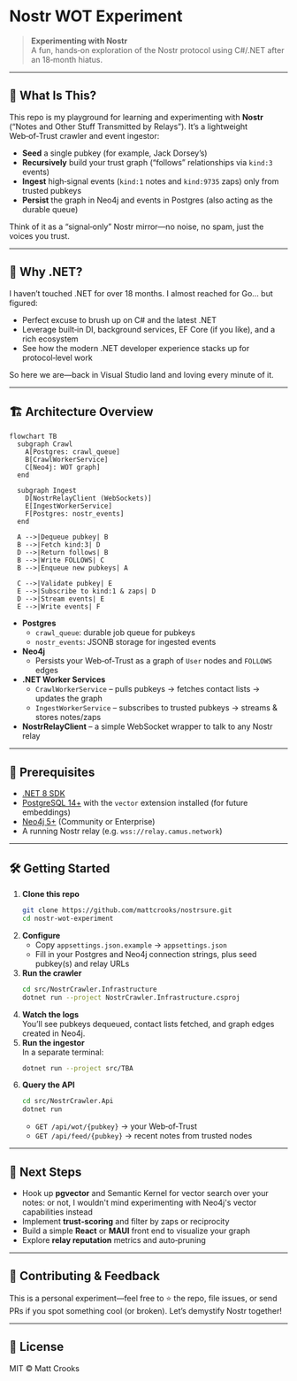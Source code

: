 # Nostr WOT Experiment

> **Experimenting with Nostr**  
> A fun, hands‑on exploration of the Nostr protocol using C#/.NET after an 18‑month hiatus.

---

## 🚀 What Is This?

This repo is my playground for learning and experimenting with **Nostr** (“Notes and Other Stuff Transmitted by Relays”). It’s a lightweight Web‑of‑Trust crawler and event ingestor:

- **Seed** a single pubkey (for example, Jack Dorsey’s)  
- **Recursively** build your trust graph (“follows” relationships via `kind:3` events)  
- **Ingest** high‑signal events (`kind:1` notes and `kind:9735` zaps) only from trusted pubkeys  
- **Persist** the graph in Neo4j and events in Postgres (also acting as the durable queue)  

Think of it as a “signal‑only” Nostr mirror—no noise, no spam, just the voices you trust.

---

## 🎯 Why .NET?

I haven’t touched .NET for over 18 months. I almost reached for Go… but figured:

- Perfect excuse to brush up on C# and the latest .NET  
- Leverage built‑in DI, background services, EF Core (if you like), and a rich ecosystem  
- See how the modern .NET developer experience stacks up for protocol‑level work  

So here we are—back in Visual Studio land and loving every minute of it.

---

## 🏗️ Architecture Overview

```mermaid
flowchart TB
  subgraph Crawl
    A[Postgres: crawl_queue]
    B[CrawlWorkerService]
    C[Neo4j: WOT graph]
  end

  subgraph Ingest
    D[NostrRelayClient (WebSockets)]
    E[IngestWorkerService]
    F[Postgres: nostr_events]
  end

  A -->|Dequeue pubkey| B
  B -->|Fetch kind:3| D
  D -->|Return follows| B
  B -->|Write FOLLOWS| C
  B -->|Enqueue new pubkeys| A

  C -->|Validate pubkey| E
  E -->|Subscribe to kind:1 & zaps| D
  D -->|Stream events| E
  E -->|Write events| F
```

- **Postgres**  
  - `crawl_queue`: durable job queue for pubkeys  
  - `nostr_events`: JSONB storage for ingested events  
- **Neo4j**  
  - Persists your Web‑of‑Trust as a graph of `User` nodes and `FOLLOWS` edges  
- **.NET Worker Services**  
  - `CrawlWorkerService` – pulls pubkeys → fetches contact lists → updates the graph  
  - `IngestWorkerService` – subscribes to trusted pubkeys → streams & stores notes/zaps  
- **NostrRelayClient** – a simple WebSocket wrapper to talk to any Nostr relay  

---

## 🔧 Prerequisites

- [.NET 8 SDK](https://dotnet.microsoft.com/download)  
- [PostgreSQL 14+](https://www.postgresql.org/) with the `vector` extension installed (for future embeddings)  
- [Neo4j 5+](https://neo4j.com/) (Community or Enterprise)  
- A running Nostr relay (e.g. `wss://relay.camus.network`)  

---

## 🛠️ Getting Started

1. **Clone this repo**  
   ```bash
   git clone https://github.com/mattcrooks/nostrsure.git
   cd nostr-wot-experiment
   ```
2. **Configure**  
   - Copy `appsettings.json.example` → `appsettings.json`  
   - Fill in your Postgres and Neo4j connection strings, plus seed pubkey(s) and relay URLs  
3. **Run the crawler**  
   ```bash
   cd src/NostrCrawler.Infrastructure
   dotnet run --project NostrCrawler.Infrastructure.csproj
   ```
4. **Watch the logs**  
   You’ll see pubkeys dequeued, contact lists fetched, and graph edges created in Neo4j.  
5. **Run the ingestor**  
   In a separate terminal:
   ```bash
   dotnet run --project src/TBA
   ```
6. **Query the API**  
   ```bash
   cd src/NostrCrawler.Api
   dotnet run
   ```
   - `GET /api/wot/{pubkey}` → your Web‑of‑Trust  
   - `GET /api/feed/{pubkey}` → recent notes from trusted nodes  

---

## 🎉 Next Steps

- Hook up **pgvector** and Semantic Kernel for vector search over your notes: or not, I wouldn't mind experimenting with Neo4j's vector capabilities instead  
- Implement **trust‑scoring** and filter by zaps or reciprocity  
- Build a simple **React** or **MAUI** front end to visualize your graph  
- Explore **relay reputation** metrics and auto‑pruning  

---

## 🙌 Contributing & Feedback

This is a personal experiment—feel free to ⭐ the repo, file issues, or send PRs if you spot something cool (or broken). Let’s demystify Nostr together!

---

## 📄 License

MIT © Matt Crooks  
